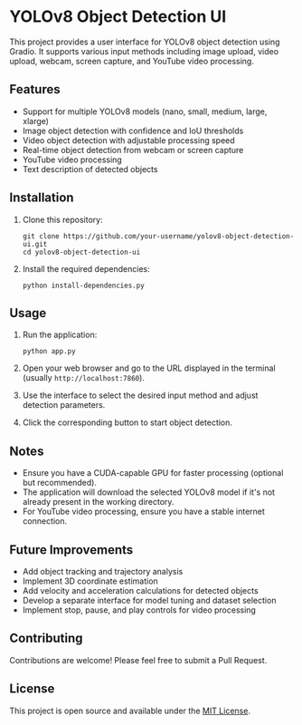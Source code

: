 # YOLOv8 Object Detection UI

This project provides a user interface for YOLOv8 object detection using Gradio. It supports various input methods including image upload, video upload, webcam, screen capture, and YouTube video processing.

## Features

- Support for multiple YOLOv8 models (nano, small, medium, large, xlarge)
- Image object detection with confidence and IoU thresholds
- Video object detection with adjustable processing speed
- Real-time object detection from webcam or screen capture
- YouTube video processing
- Text description of detected objects

## Installation

1. Clone this repository:
   ```
   git clone https://github.com/your-username/yolov8-object-detection-ui.git
   cd yolov8-object-detection-ui
   ```

2. Install the required dependencies:
   ```
   python install-dependencies.py
   ```

## Usage

1. Run the application:
   ```
   python app.py
   ```

2. Open your web browser and go to the URL displayed in the terminal (usually `http://localhost:7860`).

3. Use the interface to select the desired input method and adjust detection parameters.

4. Click the corresponding button to start object detection.

## Notes

- Ensure you have a CUDA-capable GPU for faster processing (optional but recommended).
- The application will download the selected YOLOv8 model if it's not already present in the working directory.
- For YouTube video processing, ensure you have a stable internet connection.

## Future Improvements

- Add object tracking and trajectory analysis
- Implement 3D coordinate estimation
- Add velocity and acceleration calculations for detected objects
- Develop a separate interface for model tuning and dataset selection
- Implement stop, pause, and play controls for video processing

## Contributing

Contributions are welcome! Please feel free to submit a Pull Request.

## License

This project is open source and available under the [MIT License](LICENSE).
